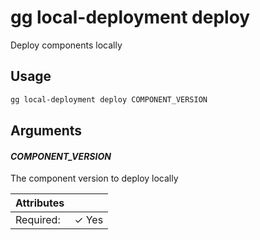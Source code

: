 # gg local-deployment deploy

Deploy components locally

## Usage

```bash
gg local-deployment deploy COMPONENT_VERSION
```

## Arguments

#### *COMPONENT_VERSION*

The component version to deploy locally

| Attributes      | &nbsp;
|-----------------|-------------
| Required:       | ✓ Yes


